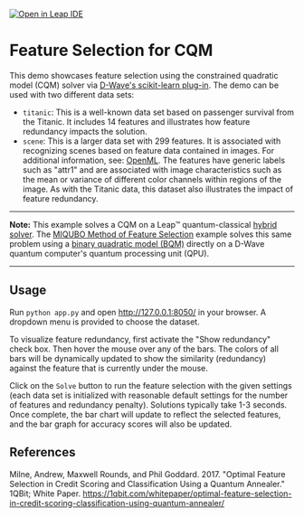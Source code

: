 [![Open in Leap IDE](
  https://cdn-assets.cloud.dwavesys.com/shared/latest/badges/leapide.svg)](
  https://ide.dwavesys.io/#https://github.com/dwave-examples/feature-selection-cqm)

# Feature Selection for CQM

This demo showcases feature selection using the constrained quadratic model
(CQM) solver via 
[D-Wave's scikit-learn plug-in](https://github.com/dwavesystems/dwave-scikit-learn-plugin).
The demo can be used with two different data sets:

- `titanic`: This is a well-known data set based on passenger survival from the
  Titanic.  It includes 14 features and illustrates how feature redundancy
  impacts the solution.
- `scene`: This is a larger data set with 299 features.  It is associated with
  recognizing scenes based on feature data contained in images.  For additional
  information, see:
  [OpenML](https://www.openml.org/search?type=data&sort=runs&id=312&status=active).
  The features have generic labels such as "attr1" and are associated with image
  characteristics such as the mean or variance of different color channels
  within regions of the image.  As with the Titanic data, this dataset also
  illustrates the impact of feature redundancy.

---
**Note:** This example solves a CQM on a Leap&trade; quantum-classical 
[hybrid solver](https://docs.ocean.dwavesys.com/en/stable/concepts/hybrid.html). 
The [MIQUBO Method of Feature Selection](https://github.com/dwave-examples/mutual-information-feature-selection) 
example solves this same problem using a
[binary quadratic model (BQM)](https://docs.ocean.dwavesys.com/en/stable/concepts/bqm.html)
directly on a D-Wave quantum computer's quantum processing unit (QPU).

---

## Usage

Run `python app.py` and open http://127.0.0.1:8050/ in your browser.  A
dropdown menu is provided to choose the dataset.

To visualize feature redundancy, first activate the "Show redundancy" check box.
Then hover the mouse over any of the bars.  The colors of all bars will be
dynamically updated to show the similarity (redundancy) against the feature that
is currently under the mouse.

Click on the `Solve` button to run the feature selection with the given settings
(each data set is initialized with reasonable default settings for the number of
features and redundancy penalty).  Solutions typically take 1-3 seconds.  Once
complete, the bar chart will update to reflect the selected features, and the
bar graph for accuracy scores will also be updated.

## References

Milne, Andrew, Maxwell Rounds, and Phil Goddard. 2017. "Optimal Feature
Selection in Credit Scoring and Classification Using a Quantum Annealer."
1QBit; White Paper.
https://1qbit.com/whitepaper/optimal-feature-selection-in-credit-scoring-classification-using-quantum-annealer/
